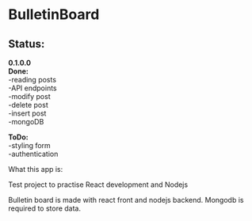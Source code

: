 # BulletinBoard


<h2> Status: </h2>
<b>0.1.0.0</b>
<br>
<b>Done:</b>
<br>
-reading posts 
<br>
-API endpoints 
<br>
-modify post
<br>
-delete post
<br>
-insert post
<br>
-mongoDB


<b>ToDo:</b>
<br>
-styling form
<br>
-authentication

What this app is:

Test project to practise React development and Nodejs

Bulletin board is made with react front and nodejs backend.
Mongodb is required to store data.





